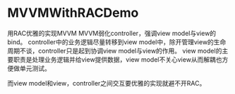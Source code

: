 # MVVMWithRACDemo
用RAC优雅的实现MVVM
MVVM弱化controller，强调view model与view的bind。
controller中的业务逻辑尽量转移到view model中，除开管理view的生命周期不谈，controller只是起到协调view model与view的作用。
view model的主要职责是处理业务逻辑并给view提供数据，view model不关心view从而解耦也方便做单元测试。

而view model和view，controller之间交互要优雅的实现就避不开RAC。

